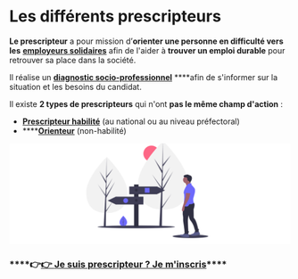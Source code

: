 # Les différents prescripteurs

**Le prescripteur** a pour mission d’**orienter une personne en difficulté vers les** [**employeurs solidaires**](../qui-sont-les-employeurs-solidaires.md) afin de l'aider à **trouver un emploi durable** pour retrouver sa place dans la société. 

Il réalise un [**diagnostic socio-professionnel**](../../qui-est-eligible-iae-criteres-eligibilite/#diagnostic_de_reference) ****afin de s'informer sur la situation et les besoins du candidat. 

Il existe **2 types de prescripteurs** qui n'ont **pas le même champ d'action** : 

* [**Prescripteur habilité**](prescripteur-habilite.md) \(au national ou au niveau préfectoral\)
* \*\*\*\*[**Orienteur**](orienteur.md) \(non-habilité\)

![](../../.gitbook/assets/capture-de-cran-2020-06-22-a-17.24.20.png)

###     ****👉[👉 **Je suis prescripteur ? Je m'inscris**](https://emplois.inclusion.beta.gouv.fr/signup/prescriber/is_pole_emploi)\*\*\*\*

